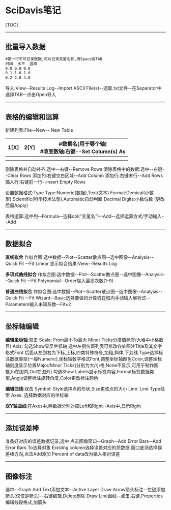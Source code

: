 # SciDavis笔记

[TOC]

------

## 批量导入数据

```txt
#第一行不可记录数据,可以记录变量名称,用Space或TAB
时间	水平	竖直
0.0	0.0	0.0
0.1	1.0	1.0
0.2	2.0	4.0
```

导入:View--Results Log--Import ASCII File(s)--选取.txt文件--在Separator中选择TAB--点击Open导入

------

## 表格的编辑和运算

新建列表:File--New-- New Table

| 1[X] | 2[Y] | #数据名[用于哪个轴]<br />#改变数轴:右键--$\text{Set Column(s) As}$ |
| :--: | :--: | :----------------------------------------------------------: |
|      |      |                                                              |
|      |      |                                                              |

删除表格并自动补齐:选中--右键--Remove Rows
清除表格中的数据:选中--右键--Clear Rows
添加列:右键空白区域--Add Column
添加行:右键末行--Add Rows
插入行:右键前一行--Insert Empty Rows

设置数据格式:Type
Type:Numeric(数据),Text(文本)
Format:Demical(小数型),Scientific(科学技术法型),Automatic自动判断
Decimal Digits:小数位数
(更改后需Apply)

表格运算:选中列--Formula--选择col("变量名")--Add--选择运算方式/手动输入--Add

------

## 数据拟合

**直线拟合**
作拟合图:选中数据--Plot--Scatter散点图--选中图像--Analysis--Quick Fit --Fit Linear
显示拟合结果:View--Results Log

**多项式曲线拟合**
作拟合图:选中数据--Plot--Scatter散点图--选中图像--Analysis--Quick Fit --Fit Polynomial--Order输入最高次数(1-9)

**普通曲线拟合**
作拟合图:选中数据--Plot--Scatter散点图--选中图像--Analysis--Quick Fit --Fit Wizard--Basic选择要做的计算或在框内手动输入解析式--Parameters输入未知系数--Fit$\times2$

------

## 坐标轴编辑

**编辑坐标轴**:双击
Scale:
From最小To最大
Minor Ticks分度值标签(大格中小格数目)
Axis:
勾选Show显示坐标轴
选中左侧位置列表可修改各处图注Title及其文字格式Font
后面从左到右为下标,上标,四类特殊符号,加粗,斜体,下划线
Type选择标注数据类型(一般Numeric),坐标轴数字格式Font,调整坐标轴颜色Color,调整坐标轴刻度显示位置Major/Minor Ticks(分别为大/小格,None不显示,可用于制作图框,In在图内,Out在图外)
勾选Show Labels显示标签内容,Format标签数据类型,Angle调整标注旋转角度,Color更改标注颜色

**编辑曲线**:双击
Symbol:
Style选择点的形状,Size更改点的大小
Line:
Line Type线型
Axes:
选择数据对应的坐标轴

**双Y轴曲线**:在Axes中,两数据分别对应Left和Right--Axis中,显示Right

------

## 添加误差棒

准备好对应的误差数据记录,选中
点击图像窗口--Graph--Add Error Bars--Add Error Bars To选择对象
Existing column选择误差对应的原数据
窗口底测选择误差棒方向,点击Add添加
Percent of data改为输入相对误差

------

## 图像标注

选中--Graph
Add Text添加文本--Active Layer
Draw Arrow箭头标注--左键添加箭头(仅仅是箭头)--右键编辑,Delete删除
Draw Line画线--点击,右键,Properties编辑线段格式,加箭头
